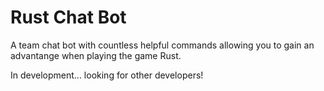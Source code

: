 
# Rust Chat Bot
A team chat bot with countless helpful commands allowing you to gain an advantange when playing the game Rust.

In development... looking for other developers!


